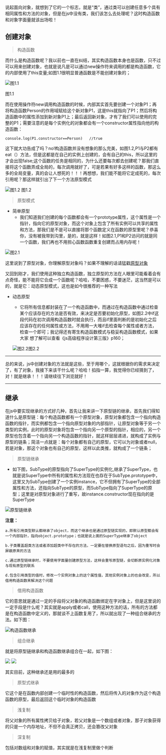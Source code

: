 说起面向对象，就想到了它的一个标志，就是“类”，通过类可以创建任意多个具有相同属性和方法的对象，但是在js中没有类，我们该怎么去处理呢？这时构造函数和对象字面量就该出场啦！
## 创建对象 ##
> 构造函数

而什么是构造函数呢？我以前也一直在纠结，其实​构造函数本身也是函数，只不过可以用来创建对象，也就是说凡是可以通过new操作符来调用的都是构造函数，它的内部使用了this变量;如图1.1很明显普通函数是不能创建对象的；

![图1.1](https://raw.githubusercontent.com/Anjing1993/mypassages/master/images/gouzao1.png)

图1.1

而在使用操作符new调用构造函数的时候，​内部其实首先要创建一个对象P1；再将构造函数Person的作用域赋给这个新对象P1，这是this就指向了P1；然后将构造函数中的属性添加到新对象P1上；最后返回新对象，才有了我们可以使用的完整的P1；需要注意的是每个实例化的对象都会有一个constructor属性指向他的构造函数：
  
    console.log(P1.constructor==Person)   //true  
这下就大功告成了吗？no!构造函数并没有想象的那么完美，如图1.2 ​,P1与P2都有eat（）方法，但是这都是在自己的实例上创建的，会有自己的this，所以这里的才会出现false;这个函数的任务是相同的，为什么还要每次都去创建呢？那我们直接将这个函数弄成全局的，每次调用就好了，可是若果有好多这样的函数，那这么多的全局变量，真的会让人想死的！！！再想想，我们能不能将它定成死的，每次引用呢？那这样就引出了下一个方法原型模式

![图1.2](https://raw.githubusercontent.com/Anjing1993/mypassages/master/images/gouzao2.png)
图1.2

> 原型模式

- 简单原型
  - 我们知道我们创建的每个函数都会有一个prototype属性，这个属性是一个指针，指向它的原型对象，而这个对象上包含了所有实例可以共享的属性和方法，那我们是不是可以直接将那个函数定义在函数的原型里呢？恭喜你，没有被我带到沟里，是的，就是这样！如图2.1,P1和P2访问的就是同一个函数，我们再也不用担心函数函数重复创建而占用内存呢！ 
  
![](https://raw.githubusercontent.com/Anjing1993/mypassages/master/images/yuanxing1.png)图2.1

这里说到了原型对象，你理解原型对象吗？如果不理解的话请猛戳[原型对象](https://github.com/Anjing1993/mypassages/blob/master/%E8%AF%BB%E4%B9%A6/js%E9%AB%98%E7%A8%8B(%E5%8E%9F%E5%9E%8B%E5%AF%B9%E8%B1%A1)2016-01-18.md)

又回到刚才，我们使用这种独立构造函数，独立原型的方法在人眼里可能看着会有点奇怪，能不能将它合成一个函数呢？哈哈，不要困惑，不要迷茫，这当然是可以的，就是它：动态原型模式，这也是如今很推荐的一种写法

- 动态原型
  - 它将所有信息都封装在了一个构造函数中，而通过在构造函数中通过检查某个应该存在的方法是否有效，来决定是否要初始化原型，如图2.2中if这段代码在初次调用构造函数时就会执行，而且if里面判断的是初始化之后应该存在的任何属性或方法，不用用一大堆if去检查每个属性或者方法，检查一个即可；我记得还有寄生构造函数模式与稳妥构造函数模式，如果大家 想了解可以查看《js高级程序设计第三版》p160；
  
  ![图2.2](https://raw.githubusercontent.com/Anjing1993/mypassages/master/images/yuanxing2.png)图2.2


----------
总的来说，js中创建对象的方法就是这些，至于用哪个，这就根据你的需求来决定了，有了对象，我接下来该干什么呢？哈哈！掐指一算，我觉得你已经猜到了，对！就是继承！！！请继续往下浏览就好！

----------
## 继承 ##
在js中要实现继承的方式好几种，首先让我来讲一下原型链的继承，首先我们得知道什么是原型链：每个构造函数都有一个原型对象，原型对象都包含一个指向构造函数的指针，而实例都包含一个指向原型对象的内部指针，让原型对象等于另一个类型的实例，此时的原型对象将包含一个指向另一个原型的指针，相应的，另一个原型也包含着一个指向另一个构造函数的指针，就这样层层递进，就构成了实例与原型的链条；简洁一点就是：每个对象都有自己的原型，它可以为对象或者null，若是对象，那这个对象也有自己的原型，这样以此类推，就构成了一个链条； 

> 原型链继承

  -  如下图，SubType的原型指向了SuperType的实例化,继承了SuperType，也就是说SuperType中所有的属性和方法现在也存在于SubType.prototype中，这里又为SubType创建了一个实例instance，它不但拥有了SuperType的全部属性和方法，还指向SubType的原型，而SubType指向了SuperType的原型；这里是对原型对象进行了重写，故instance.constructor现在指向的是SuperType 
  
  ![原型链继承](https://raw.githubusercontent.com/Anjing1993/mypassages/master/images/yuanxingjicheng1.png)

**注意：**

    a.​所有引用类型默认都继承了object，而这个继承也是通过原型链实现的，即默认原型都会有一个内部指针，指向object.prototype；也就是说上面的SuperType继承了object

    b.​子类覆盖超类方法或者添加超类中不存在的方法，一定要在替换原型语句之后，因为重写时会屏蔽原来的方法

    c.通过原型链继承时，不要使用字面量创建原型方法，这样会重写原型链，会切断原实例化对象与现有原型的联系

    d.包含引用类型的值时，修改一个实例对象上的这个属性值，其他实例对象上的也会改变，所以借用构造函数来解决这个问题
> 借用构造函数
​

它的意思就是通过一定的手段将父对象的构造函数绑定在字对象上，但是这里说的一定手段是什么呢？其实就是apply或者call，使用这种方法的话，所有的方法都是在构造函数中定义的，那就谈不上函数复用了，所以就出现了一种组合继承的方法。如下图：

![构造函数继承](https://raw.githubusercontent.com/Anjing1993/mypassages/master/images/gouzaojicheng.png)

> 组合继承

就是将原型链继承和构造函数继承组合在一起，如下图：

![](https://raw.githubusercontent.com/Anjing1993/mypassages/master/images/zuhejicheng1.png)
![](https://raw.githubusercontent.com/Anjing1993/mypassages/master/images/zuhejicheng2.png)

其实目前，这种继承还是用的最多的

> 原型式继承

​它这个是在函数内部创建一个临时性的构造函数，然后将传入的对象作为这个构造函数的原型，最后返回这个临时对象的构造函数


> 浅复制
 
将父对象的所有属性拷贝给子对象，若父对象是一个数组或者对象，那子对象获得的只是一个内存地址，不但不会真正拷贝，还会篡改父对象

> 深复制

包括对数组和对象的赋值，其实就是在浅复制里做个判断


  